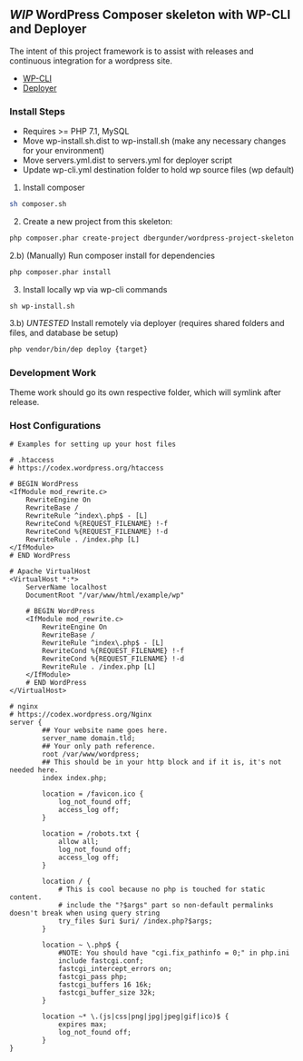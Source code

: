 ## *WIP* WordPress Composer skeleton with WP-CLI and Deployer
The intent of this project framework is to assist with releases and continuous integration for a wordpress site.
 - [WP-CLI](https://make.wordpress.org/cli/)
 - [Deployer](https://deployer.org)

### Install Steps
- Requires >= PHP 7.1, MySQL
- Move wp-install.sh.dist to wp-install.sh (make any necessary changes for your environment)
- Move servers.yml.dist to servers.yml for deployer script
- Update wp-cli.yml destination folder to hold wp source files (wp default)

1) Install composer
```bash
sh composer.sh
```
2) Create a new project from this skeleton:
```bash
php composer.phar create-project dbergunder/wordpress-project-skeleton ./your-project-name
```
2.b) (Manually) Run composer install for dependencies
```bash
php composer.phar install
```
3) Install locally wp via wp-cli commands
```
sh wp-install.sh
```
3.b) *UNTESTED* Install remotely via deployer (requires shared folders and files, and database be setup)
```bash
php vendor/bin/dep deploy {target}
```

### Development Work
Theme work should go its own respective folder, which will symlink after release.

### Host Configurations
```
# Examples for setting up your host files

# .htaccess
# https://codex.wordpress.org/htaccess

# BEGIN WordPress
<IfModule mod_rewrite.c>
    RewriteEngine On
    RewriteBase /
    RewriteRule ^index\.php$ - [L]
    RewriteCond %{REQUEST_FILENAME} !-f
    RewriteCond %{REQUEST_FILENAME} !-d
    RewriteRule . /index.php [L]
</IfModule>
# END WordPress

# Apache VirtualHost
<VirtualHost *:*>
    ServerName localhost
    DocumentRoot "/var/www/html/example/wp"

    # BEGIN WordPress
    <IfModule mod_rewrite.c>
        RewriteEngine On
        RewriteBase /
        RewriteRule ^index\.php$ - [L]
        RewriteCond %{REQUEST_FILENAME} !-f
        RewriteCond %{REQUEST_FILENAME} !-d
        RewriteRule . /index.php [L]
    </IfModule>
    # END WordPress
</VirtualHost>

# nginx
# https://codex.wordpress.org/Nginx
server {
        ## Your website name goes here.
        server_name domain.tld;
        ## Your only path reference.
        root /var/www/wordpress;
        ## This should be in your http block and if it is, it's not needed here.
        index index.php;

        location = /favicon.ico {
            log_not_found off;
            access_log off;
        }

        location = /robots.txt {
            allow all;
            log_not_found off;
            access_log off;
        }

        location / {
            # This is cool because no php is touched for static content.
            # include the "?$args" part so non-default permalinks doesn't break when using query string
            try_files $uri $uri/ /index.php?$args;
        }

        location ~ \.php$ {
            #NOTE: You should have "cgi.fix_pathinfo = 0;" in php.ini
            include fastcgi.conf;
            fastcgi_intercept_errors on;
            fastcgi_pass php;
            fastcgi_buffers 16 16k;
            fastcgi_buffer_size 32k;
        }

        location ~* \.(js|css|png|jpg|jpeg|gif|ico)$ {
            expires max;
            log_not_found off;
        }
}
```